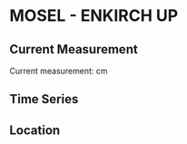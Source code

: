 # MOSEL - ENKIRCH UP

## Current Measurement

Current measurement: <Value topic="rivers/pegel-online/MOSEL/ENKIRCH-UP/measurementValue"/> cm

## Time Series

<TimeSeries topic="rivers/pegel-online/MOSEL/ENKIRCH-UP/measurementValue" period="week" />

## Location

<WorldMap>
  <Marker lat="49.978066685149436" lon="7.122932367701392" labelTopic="rivers/pegel-online/MOSEL/ENKIRCH-UP/measurementValue" />
</WorldMap>
